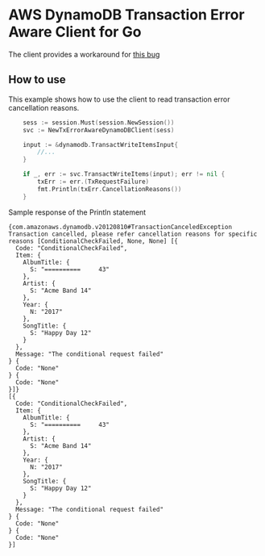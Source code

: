 # AWS DynamoDB Transaction Error Aware Client for Go
The client provides a workaround for [this bug](https://github.com/aws/aws-sdk-go/issues/2318)

## How to use
This example shows how to use the client to read transaction error cancellation reasons.
```go
    sess := session.Must(session.NewSession())
    svc := NewTxErrorAwareDynamoDBClient(sess)

    input := &dynamodb.TransactWriteItemsInput{
    	//...
    }

    if _, err := svc.TransactWriteItems(input); err != nil {
    	txErr := err.(TxRequestFailure)
    	fmt.Println(txErr.CancellationReasons())
    }
```

Sample response of the Println statement
```
{com.amazonaws.dynamodb.v20120810#TransactionCanceledException Transaction cancelled, please refer cancellation reasons for specific reasons [ConditionalCheckFailed, None, None] [{
  Code: "ConditionalCheckFailed",
  Item: {
    AlbumTitle: {
      S: "==========     43"
    },
    Artist: {
      S: "Acme Band 14"
    },
    Year: {
      N: "2017"
    },
    SongTitle: {
      S: "Happy Day 12"
    }
  },
  Message: "The conditional request failed"
} {
  Code: "None"
} {
  Code: "None"
}]}
[{
  Code: "ConditionalCheckFailed",
  Item: {
    AlbumTitle: {
      S: "==========     43"
    },
    Artist: {
      S: "Acme Band 14"
    },
    Year: {
      N: "2017"
    },
    SongTitle: {
      S: "Happy Day 12"
    }
  },
  Message: "The conditional request failed"
} {
  Code: "None"
} {
  Code: "None"
}]
```
